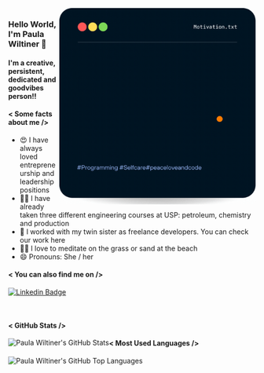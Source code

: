 <img align="right" alt="motivation.txt" src="https://github.com/PaulaWiltiner/PaulaWiltiner/blob/main/repeat.gif?raw=true" width="400" height="400" />

### Hello World, I'm Paula Wiltiner 👋

#### I'm a creative, persistent, dedicated and goodvibes person!!

#### < Some facts about me />

- :heart_eyes:  I have always loved entrepreneurship and leadership positions
- :student:  I have already taken three different engineering courses at USP: petroleum, chemistry and production
-	:two_women_holding_hands:  I worked with my twin sister as freelance developers. You can check our work here
- :lotus_position_woman:  I love to meditate on the grass or sand at the beach 
- 😄  Pronouns: She / her


####  < You can also find me on />
[![Linkedin Badge](https://img.shields.io/badge/-LinkedIn-blue?style=flat-square&logo=Linkedin&logoColor=white&link=https://www.linkedin.com/in/paula-wiltiner-santana-2a056719a/)](https://www.linkedin.com/in/paula-wiltiner-santana-2a056719a/)

<br />

#### < GitHub Stats />

  <img align="left" alt="Paula Wiltiner's GitHub Stats" src="https://github-readme-stats.vercel.app/api?username=paulawiltiner&show_icons=true&hide_border=true" />



####  < Most Used Languages />

<img align="left" alt="Paula Wiltiner's GitHub Top Languages" src="https://github-readme-stats.vercel.app/api/top-langs/?username=paulawiltiner" />



